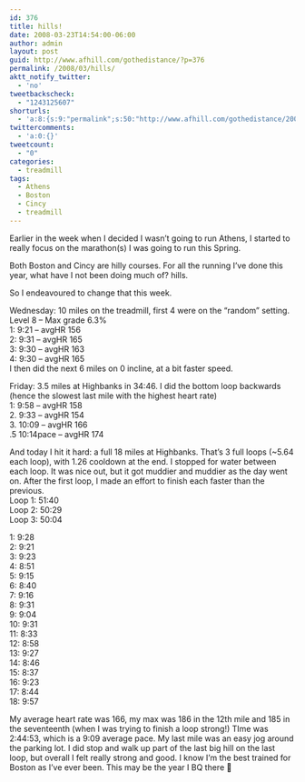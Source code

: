 ```yaml
---
id: 376
title: hills!
date: 2008-03-23T14:54:00-06:00
author: admin
layout: post
guid: http://www.afhill.com/gothedistance/?p=376
permalink: /2008/03/hills/
aktt_notify_twitter:
  - 'no'
tweetbackscheck:
  - "1243125607"
shorturls:
  - 'a:8:{s:9:"permalink";s:50:"http://www.afhill.com/gothedistance/2008/03/hills/";s:7:"tinyurl";s:25:"http://tinyurl.com/axzd9m";s:4:"isgd";s:17:"http://is.gd/gaY1";s:5:"bitly";s:19:"http://bit.ly/12bK5";s:5:"snipr";s:22:"http://snipr.com/a7aqo";s:5:"snurl";s:22:"http://snurl.com/a7aqo";s:7:"snipurl";s:24:"http://snipurl.com/a7aqo";s:4:"trim";s:17:"http://tr.im/8s3s";}'
twittercomments:
  - 'a:0:{}'
tweetcount:
  - "0"
categories:
  - treadmill
tags:
  - Athens
  - Boston
  - Cincy
  - treadmill
---
```

Earlier in the week when I decided I wasn&#8217;t going to run Athens, I started to really focus on the marathon(s) I was going to run this Spring.

Both Boston and Cincy are hilly courses. For all the running I&#8217;ve done this year, what have I not been doing much of? hills.

So I endeavoured to change that this week. 

Wednesday: 10 miles on the treadmill, first 4 were on the &#8220;random&#8221; setting. Level 8 &#8211; Max grade 6.3%  
1: 9:21 &#8211; avgHR 156  
2: 9:31 &#8211; avgHR 165  
3: 9:30 &#8211; avgHR 163  
4: 9:30 &#8211; avgHR 165  
I then did the next 6 miles on 0 incline, at a bit faster speed.

Friday: 3.5 miles at Highbanks in 34:46. I did the bottom loop backwards (hence the slowest last mile with the highest heart rate)  
1: 9:58 &#8211; avgHR 158  
2. 9:33 &#8211; avgHR 154  
3. 10:09 &#8211; avgHR 166  
.5 10:14pace &#8211; avgHR 174

And today I hit it hard: a full 18 miles at Highbanks. That&#8217;s 3 full loops (~5.64 each loop), with 1.26 cooldown at the end. I stopped for water between each loop. It was nice out, but it got muddier and muddier as the day went on. After the first loop, I made an effort to finish each faster than the previous.  
Loop 1: 51:40  
Loop 2: 50:29  
Loop 3: 50:04

1: 9:28  
2: 9:21  
3: 9:23  
4: 8:51  
5: 9:15  
6: 8:40  
7: 9:16  
8: 9:31  
9: 9:04  
10: 9:31  
11: 8:33  
12: 8:58  
13: 9:27  
14: 8:46  
15: 8:37  
16: 9:23  
17: 8:44  
18: 9:57

My average heart rate was 166, my max was 186 in the 12th mile and 185 in the seventeenth (when I was trying to finish a loop strong!) TIme was 2:44:53, which is a 9:09 average pace. My last mile was an easy jog around the parking lot. I did stop and walk up part of the last big hill on the last loop, but overall I felt really strong and good. I know I&#8217;m the best trained for Boston as I&#8217;ve ever been. This may be the year I BQ there 🙂